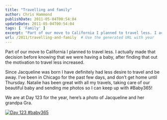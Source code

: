 ```yaml
---
title: "Travelling and family"
author: Chris Hammond
publishDate: 2011-05-04T00:54:04
updateDate: 2011-05-04T00:54:04
tags: [ 'Family' ]
excerpt: "Part of our move to California I planned to travel less. I actually made that decision before knowing that we were having a baby, after finding that out the motivation to travel less increased.  Since Jacqueline was born I have definitely had less desire to travel and be away. I’ve been in Chicago for the past few days, and don’t get home until Thursday. Natalie has been great with all my travels, taking care of our beautiful baby and sending me photos so I can keep up with #Baby365!  We are at Day 123 for the year, here’s a photo of Jacqueline and her grandpa Gra.  "
url: /2011/travelling-and-family  # Use the generated URL with year
---
```

<p>Part of our move to California I planned to travel less. I actually made that decision before knowing that we were having a baby, after finding that out the motivation to travel less increased.</p>  <p>Since Jacqueline was born I have definitely had less desire to travel and be away. I’ve been in Chicago for the past few days, and don’t get home until Thursday. Natalie has been great with all my travels, taking care of our beautiful baby and sending me photos so I can keep up with #Baby365!</p>  <p>We are at Day 123 for the year, here’s a photo of Jacqueline and her grandpa Gra.</p>  <p><a title="Day 123 #baby365" href="https://www.flickr.com/photos/17726343@N00/5686015870/"><img border="0" alt="Day 123 #baby365" src="https://static.flickr.com/5069/5686015870_46bf7df24f.jpg" /></a></p>
